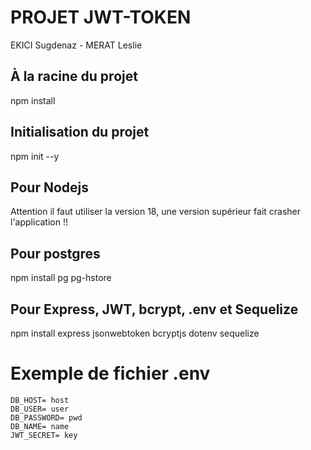 # PROJET JWT-TOKEN

EKICI Sugdenaz - MERAT Leslie

## À la racine du projet 
npm install

## Initialisation du projet 
npm init --y

## Pour Nodejs
Attention il faut utiliser la version 18, une version supérieur fait crasher l'application !!

## Pour postgres
npm install pg pg-hstore

## Pour Express, JWT, bcrypt, .env et Sequelize
npm install express jsonwebtoken bcryptjs dotenv sequelize 

# Exemple de fichier .env
```dotenv
DB_HOST= host
DB_USER= user
DB_PASSWORD= pwd
DB_NAME= name
JWT_SECRET= key
```
